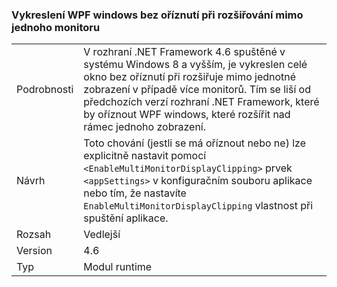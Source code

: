 ### <a name="wpf-windows-are-rendered-without-clipping-when-extending-outside-a-single-monitor"></a>Vykreslení WPF windows bez oříznutí při rozšiřování mimo jednoho monitoru

|   |   |
|---|---|
|Podrobnosti|V rozhraní .NET Framework 4.6 spuštěné v systému Windows 8 a vyšším, je vykreslen celé okno bez oříznutí při rozšiřuje mimo jednotné zobrazení v případě více monitorů. Tím se liší od předchozích verzí rozhraní .NET Framework, které by oříznout WPF windows, které rozšířit nad rámec jednoho zobrazení.|
|Návrh|Toto chování (jestli se má oříznout nebo ne) lze explicitně nastavit pomocí <code>&lt;EnableMultiMonitorDisplayClipping&gt;</code> prvek <code>&lt;appSettings&gt;</code> v konfiguračním souboru aplikace nebo tím, že nastavíte <code>EnableMultiMonitorDisplayClipping</code> vlastnost při spuštění aplikace.|
|Rozsah|Vedlejší|
|Version|4.6|
|Typ|Modul runtime|


